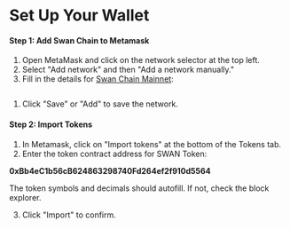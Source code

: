 # Set Up Your Wallet

#### **Step 1: Add Swan Chain to Metamask** <a href="#step-1-add-swan-chain-to-metamask" id="step-1-add-swan-chain-to-metamask"></a>

1. Open MetaMask and click on the network selector at the top left.
2. Select "Add network" and then "Add a network manually."
3. Fill in the details for [Swan Chain Mainnet](./):

<figure><img src="https://docs.swanchain.io/~gitbook/image?url=https%3A%2F%2F3478205236-files.gitbook.io%2F%7E%2Ffiles%2Fv0%2Fb%2Fgitbook-x-prod.appspot.com%2Fo%2Fspaces%252FcvUWH8GhRCqvKwuN0BGF%252Fuploads%252Fgit-blob-42658abed574e46f5d9ad35eafe1721e70cb4b4b%252FMetaMask.png%3Falt%3Dmedia&#x26;width=768&#x26;dpr=4&#x26;quality=100&#x26;sign=3de08dd7&#x26;sv=1" alt=""><figcaption></figcaption></figure>

1. Click "Save" or "Add" to save the network.

#### **Step 2: Import Tokens** <a href="#step-2-import-tokens" id="step-2-import-tokens"></a>

1. In Metamask, click on "Import tokens" at the bottom of the Tokens tab.
2. Enter the token contract address for SWAN Token:

**0xBb4eC1b56cB624863298740Fd264ef2f910d5564**

The token symbols and decimals should autofill. If not, check the block explorer.

3. Click "Import" to confirm.[\
   ](https://docs.swanchain.io/swan-chain/swan-chain-mainnet/swan-credit-token)
